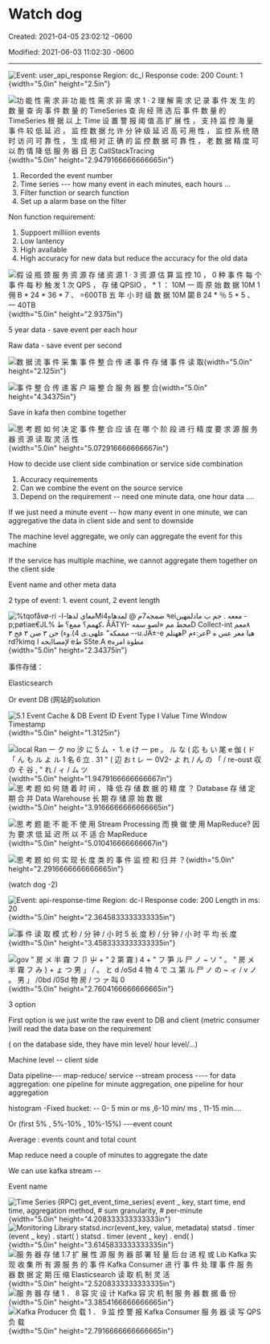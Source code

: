 # Watch dog

Created: 2021-04-05 23:02:12 -0600

Modified: 2021-06-03 11:02:30 -0600

---

![Event: user_api_response Region: dc_l Response code: 200 Count: 1 ](../../media/Metric-Watchdog-Watch-dog-image1.png){width="5.0in" height="2.5in"}

















![功 能 性 需 求 非 功 能 性 需 求 非 需 求 1 · 2 理 解 需 求 记 录 事 件 发 生 的 数 量 查 询 事 件 数 量 的 TimeSeries 查 询 经 筛 选 后 事 件 数 量 的 TimeSeries 根 据 以 上 Time 设 置 警 报 阈 值 高 扩 展 性 ， 支 持 监 控 海 量 事 件 较 低 延 迟 ， 监 控 数 据 允 许 分 钟 级 延 迟 高 可 用 性 ， 监 控 系 统 随 时 访 问 可 靠 性 ， 生 成 相 对 正 确 的 监 控 数 据 可 靠 性 ， 老 数 据 精 度 可 以 酌 情 降 低 服 务 器 日 志 CallStackTracing ](../../media/Metric-Watchdog-Watch-dog-image2.png){width="5.0in" height="2.9479166666666665in"}







1.  Recorded the event number
2.  Time series --- how many event in each minutes, each hours ...
3.  Filter function or search function
4.  Set up a alarm base on the filter



Non function requirement:

1.  Suppoert milliion events
2.  Low lantency
3.  High available
4.  High accuracy for new data but reduce the accuracy for the old data







![假 设 瓶 颈 服 务 资 源 存 储 资 源 1 · 3 资 源 估 算 监 控 10 ， 0 种 事 件 每 个 事 件 每 秒 触 发 1 次 QPS ， 存 储 QPSIO ， * 1 ： 10M 一 周 原 始 数 据 10M 1 佣 B * 24 * 36 * 7 、 =600TB 五 年 小 时 级 数 据 10M 闐 B 24 * ％ 5 * 5 、 一 40TB ](../../media/Metric-Watchdog-Watch-dog-image3.png){width="5.0in" height="2.9375in"}

5 year data - save event per each hour

Raw data - save event per second





![数 据 流 事 件 采 集 事 件 整 合 传 递 事 件 存 储 事 件 读 取 ](../../media/Metric-Watchdog-Watch-dog-image4.png){width="5.0in" height="2.125in"}









![事 件 整 合 传 递 客 户 端 整 合 服 务 器 整 合 ](../../media/Metric-Watchdog-Watch-dog-image5.png){width="5.0in" height="4.34375in"}







Save in kafa then combine together









![思 考 题 如 何 决 定 事 件 整 合 应 该 在 哪 个 阶 段 进 行 精 度 要 求 源 服 务 器 资 源 读 取 灵 活 性 ](../../media/Metric-Watchdog-Watch-dog-image6.png){width="5.0in" height="5.072916666666667in"}





How to decide use client side combination or service side combination

1.  Accuracy requirements
2.  Can we combine the event on the source service
3.  Depend on the requirement -- need one minute data, one hour data ....



If we just need a minute event -- how many event in one minute, we can aggregative the data in client side and sent to downside



The machine level aggregate, we only can aggregate the event for this machine

If the service has multiple machine, we cannot aggregate them together on the client side

Event name and other meta data

2 type of event: 1. event count, 2 event length



![%tqofåvø-ri -معاي لدها-اMi٩ صمجه7م @ لمدهاه4eiمععه . جم ب مادلمهين -p;pøtiae€JL% كهمم؟ ممع؟ ط، ÅÄTYI- محط مم «لصو سمهD Collect-int ٨معم مممكه" علهى.ى 4).وء) حن ٣ صن ٣ فح ٣ --u.JÄ±-e ههنلمP عر:ءمP هيا معر عس ه rd?kimq لإمصاايحه ا eط S5te.A eمطوة امره ](../../media/Metric-Watchdog-Watch-dog-image7.png){width="5.0in" height="2.34375in"}



事件存储：

Elasticsearch

Or event DB (网站的solution

![5.1 Event Cache & DB Event ID Event Type I Value Time Window Timestamp ](../../media/Metric-Watchdog-Watch-dog-image8.png){width="5.0in" height="1.3125in"}



![local Ran ー ク no 汐 に 5 ム ・ 1. e け ー pe 。 ル な ( 応 も い 尾 e 伽 ( ド 「 ん も ル よ ル 1 名 6 立 . 31 " ( 辺 お t レ ー 0V2- よ れ / ん の 「 / re-oust 収 の そ 谷 , " れ / ィ / ム ツ ](../../media/Metric-Watchdog-Watch-dog-image9.png){width="5.0in" height="1.9479166666666667in"}![思 考 题 如 何 随 着 时 间 ， 降 低 存 储 数 据 的 精 度 ？ Database 存 储 定 期 合 并 Data Warehouse 长 期 存 储 原 始 数 据 ](../../media/Metric-Watchdog-Watch-dog-image10.png){width="5.0in" height="3.9166666666666665in"}

![思 考 题 能 不 能 不 使 用 Stream Processing 而 换 做 使 用 MapReduce? 因 为 要 求 低 延 迟 所 以 不 适 合 MapReduce ](../../media/Metric-Watchdog-Watch-dog-image11.png){width="5.0in" height="5.010416666666667in"}



![思 考 题 如 何 实 现 长 度 类 的 事 件 监 控 和 归 并 ？ ](../../media/Metric-Watchdog-Watch-dog-image12.png){width="5.0in" height="2.2916666666666665in"}

(watch dog -2)





![Event: api-response-time Region: dc-I Response code: 200 Length in ms: 20 ](../../media/Metric-Watchdog-Watch-dog-image13.png){width="5.0in" height="2.3645833333333335in"}









![事 件 读 取 模 式 秒 / 分 钟 / 小 时 5 长 度 秒 / 分 钟 / 小 时 平 均 长 度 ](../../media/Metric-Watchdog-Watch-dog-image14.png){width="5.0in" height="3.4583333333333335in"}



![gov " 房 メ 半 霧 フ 卩 屮 + " 2 第 霧 ) 4 + " フ 笋 ル 尸 ノ ~ ソ " 。 " 房 メ 半 霧 フ み } + ょ つ 男 」 / 。 と d /oSd 4 物 4 で ユ 第 ル 尸 ノ の ~ ィ / v ノ 。 男 」 /0bd /0Sd 物 房 / つ ァ 叫 0 ](../../media/Metric-Watchdog-Watch-dog-image15.png){width="5.0in" height="2.7604166666666665in"}



3 option

First option is we just write the raw event to DB and client (metric consumer )will read the data base on the requirement

( on the database side, they have min level/ hour level/...)



Machine level -- client side

Data pipeline--- map-reduce/ service --stream process ---- for data aggregation: one pipeline for minute aggregation, one pipeline for hour aggregation









histogram -Fixed bucket: -- 0- 5 min or ms ,6-10 min/ ms , 11-15 min....

Or (first 5% , 5%-10% , 10%-15%) ---event count





Average : events count and total count

Map reduce need a couple of minutes to aggregate the date

We can use kafka stream --



Event name



![Time Series (RPC) get_event_time_series( event _ key, start time, end time, aggregation method, # sum granularity, # per-minute ](../../media/Metric-Watchdog-Watch-dog-image16.png){width="5.0in" height="4.208333333333333in"}![Monitoring Library statsd.incr(event_key, value, metadata) statsd . timer (event _ key) . start( ) statsd . timer (event _ key) . end( ) ](../../media/Metric-Watchdog-Watch-dog-image17.png){width="5.0in" height="3.6145833333333335in"}![服 务 器 存 储 1.7 扩 展 性 源 服 务 器 部 署 轻 量 后 台 进 程 或 Lib Kafka 实 现 收 集 所 有 源 服 务 的 事 件 Kafka Consumer 进 行 事 件 处 理 事 件 服 务 器 数 据 定 期 压 缩 Elasticsearch 读 取 机 制 灵 活 ](../../media/Metric-Watchdog-Watch-dog-image18.png){width="5.0in" height="2.5208333333333335in"}![服 务 器 存 储 1 ． 8 容 灾 设 计 Kafka 容 灾 机 制 服 务 器 数 据 备 份 ](../../media/Metric-Watchdog-Watch-dog-image19.png){width="5.0in" height="3.3854166666666665in"}![Kafka Producer 负 载 1 ． 9 监 控 警 报 Kafka Consumer 服 务 器 读 写 QPS 负 载 ](../../media/Metric-Watchdog-Watch-dog-image20.png){width="5.0in" height="2.7916666666666665in"}




















